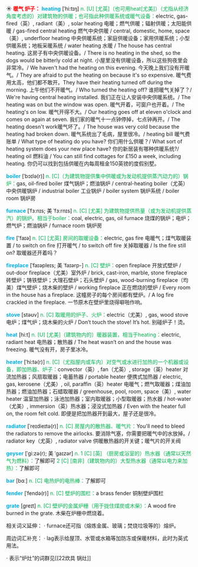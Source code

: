☀ <font color="red">**暖气 炉子：**</font>
<font color="sky blue">**heating**</font> [ˈhi:tɪŋ]
<font color="#00b050">n. [U] [尤英]（也可用heat[尤美]）（尤指从经济角度考虑的）对建筑物的供暖；也可指此种供暖系统或暖气设备：</font>electric, gas-fired（英）, radiant（美）, solar heating 电暖；燃气供暖；辐射供暖；太阳能供暖 / gas-fired central heating 燃气中央供暖 / central, domestic, home, space（美）, underfloor heating 中央供暖系统；家庭供暖设备；家用供暖系统；小型供暖系统；地板采暖系统 / water heating 水暖 / The house has central heating. 这房子有中央供暖设备。/ There is no heating in the shed, so the dogs would be bitterly cold at night. 小屋里没有供暖设备，所以这些狗夜里会非常冷。/ We haven't had the heating on this evening. 今天晚上我们没有开暖气。/ They are afraid to put the heating on because it's so expensive. 暖气费用太高，他们都不敢开。They have their heating turned off during the morning. 上午他们不开暖气。/ Who turned the heating off? 谁把暖气关掉了？/ We're having central heating installed. 我们正在让人安装中央供暖系统。/ The heating was on but the window was open. 暖气开着，可窗户也开着。/ The heating's on low. 暖气开得不大。/ Our heating goes off at eleven o'clock and comes on again at seven. 我们家的暖气十一点钟停掉，七点钟再开。/ The heating doesn't work暖气坏了。/ The house was very cold because the heating had broken down. 暖气系统出了毛病，屋里很冷。/ heating bill 暖气费账单 / What type of heating do you have? 你们用什么供暖？/ What sort of heating system does your new place have? 你的新居装有哪种供暖系统?/ heating oil 燃料油 / You can still find cottages for £150 a week, including heating. 你仍可以找到包括供暖在内每周租金150英镑的度假别墅。           

<font color="sky blue">**boiler**</font> [ˈbɔɪlə(r)]
<font color="#00b050">n. [C]（为建筑物提供集中供暖或为发动机提供蒸汽动力的）锅炉：</font>gas, oil-fired boiler 煤气锅炉；燃油锅炉 / central-heating boiler（尤英）中央供暖锅炉 / industrial boiler 工业锅炉 / boiler system 锅炉系统 / boiler room 锅炉房
           
<font color="sky blue">**furnace**</font> [ˈfɜ:nɪs; 美 ˈfɜ:rnɪs]
<font color="#00b050">n. [C] [尤美] 为建筑物提供热量（或为发动机提供蒸汽）的锅炉。相当于boiler：</font>coal, electric, gas, oil furnace 烧煤的锅炉；电炉；燃气炉；燃油锅炉 / furnace room 锅炉房

<font color="sky blue">**fire**</font> ['faɪə] 
<font color="#00b050">n. [C] [尤英] 房间的取暖设备：</font>electric, gas fire 电暖气；煤气取暖装置 / to switch on fire 打开暖气 / to switch off fire 关掉取暖器 / Is the fire still on? 取暖器还开着吗？
           
<font color="sky blue">**fireplace**</font> [ˈfaɪəpleɪs; 美 ˈfaɪərp-]
<font color="#00b050">n. [C] 壁炉：</font>open fireplace 开放式壁炉 / out-door fireplace（尤美）室外炉 / brick, cast-iron, marble, stone fireplace 砖壁炉；铸铁壁炉；大理石壁炉；石头壁炉 / gas, wood-burning fireplace（均美）煤气壁炉；烧木柴的壁炉 / working fireplace 正在燃烧的壁炉 / Every room in the house has a fireplace. 这幢房子的每个房间都有壁炉。/ A log fire crackled in the fireplace. 一节原木在壁炉里烧得噼啪作响。

<font color="sky blue">**stove**</font> [stəʊv] 
<font color="#00b050">n. [C] 取暖用的炉子、火炉：</font>electric（尤美）, gas, wood stove 电炉；煤气炉；烧木柴的火炉 / Don’t touch the stove! It’s hot. 别碰炉子！烫。

<font color="sky blue">**heat**</font> [hi:t] 
<font color="#00b050">n. [U] [尤美]（建筑物内的）暖器装置，相当于heating：</font>electric, radiant heat 电热器；散热器 / The heat wasn’t on and the house was freezing. 暖气没有开，房子里冰冷。
                      
<font color="sky blue">**heater**</font> [ˈhi:tə(r)]
<font color="#00b050">n. [C]（尤指屋内或车内）对空气或水进行加热的一个机器或设备，即加热器、炉子：</font>convector（英）, fan（尤英）, storage（英）heater 对流加热器；风扇取暖器；电蓄热器 / portable heater 便携式加热器 / electric, gas, kerosene（尤美）, oil, paraffin（英）heater 电暖气；燃气取暖器；煤油加热器；燃油加热器；石蜡取暖器 / greenhouse, pool, room, space（美）, water heater 温室加热器；泳池加热器；室内取暖器；小型取暖器；热水器 / hot-water（尤美）, immersion（英）热水器；浸没式加热器 / Even with the heater full on, the room felt cold. 即便是把加热器开到最大，屋子还是很冷。
           
<font color="sky blue">**radiator**</font> [ˈreɪdieɪtə(r)]
<font color="#00b050">n. [C] 房屋内的散热器、暖气片：</font>You'll need to bleed the radiators to remove the airlocks. 要消除气塞，你需要把暖气中的水放掉。/ radiator key（尤英）, radiator valve 供暖散热器的开关键；暖气片的开关阀

<font color="sky blue">**geyser**</font> [ˈgi:zə(r); 美 ˈgaɪzər]
<font color="#00b050">n. 1 [C] [英] （厨房或浴室的）热水器（通常以天然气为燃料）：</font>了解即可 <font color="#00b050">2 [C] [南非]（建筑物内的）大型热水器（通常以电力来加热）：</font>了解即可

<font color="sky blue">**bar**</font> [bɑː] 
<font color="#00b050">n. [C] 电热炉的电热棒：</font>了解即可
           
<font color="sky blue">**fender**</font> [ˈfendə(r)]
<font color="#00b050">n. [C] 壁炉的围栏：</font>a brass fender 铜制壁炉围栏
           
<font color="sky blue">**grate**</font> [greɪt]
<font color="#00b050">n. [C] 壁炉的金属炉栅（用于拢住煤炭或木柴）：</font>A wood fire burned in the grate. 木柴在炉栅中燃烧着。

相关词义延伸：
· furnace还可指（熔炼金属、玻璃；焚烧垃圾等的）熔炉。
           
周边词汇补充：
· lag表示给屋顶、水管或水箱等加防冻或保暖材料，此时为英式用法。

· 表示“炉灶”的词群见[[22炊具 锅灶]]

